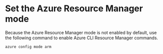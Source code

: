# Set the Azure Resource Manager mode

Because the Azure Resource Manager mode is not enabled by default, use the following command to enable Azure CLI Resource Manager commands.

	azure config mode arm